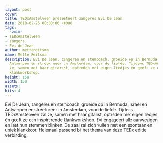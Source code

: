 ```yaml
---
layout: post
cover:
title: TEDxAmstelveen presenteert zangeres Evi De Jean
date: 2018-02-25 00:00:00 +0000
tags:
- '2018'
- TEDxAmstelveen
- zangers
- Evi de Jean
author: mettereitsma
name: Mette Reitsma
description: Evi De Jean, zangeres en stemcoach, groeide op in Bermuda, Israël en
  Antwerpen en streek neer in Amsterdam, voor de liefde. Tijdens TEDxAmstelveen zal
  ze, samen met haar gitarist, optreden met eigen liedjes én geeft ze een inspirerende
  klankworkshop.
height: 150
width: 150
assets:  
hits: 4
---
```


Evi De Jean, zangeres en stemcoach, groeide op in Bermuda, Israël en Antwerpen en streek neer in Amsterdam, voor de liefde. Tijdens TEDxAmstelveen zal ze, samen met haar gitarist, optreden met eigen liedjes én geeft ze een inspirerende klankworkshop. Evi engageert alle aanwezigen en laat hun stemmen klinken. De zaal zal zich vullen met een spontaan en uniek klankkoor. Helemaal passend bij het thema van deze TEDx editie: verbinding.
